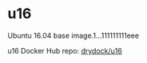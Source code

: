 # u16
Ubuntu 16.04 base image.1...111111111eee

u16 Docker Hub repo: [drydock/u16](https://hub.docker.com/r/drydock/u16/)
  
